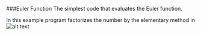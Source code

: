 ###Euler Function
The simplest code that evaluates the Euler function.

In this example program factorizes the number by the elementary method in ![alt text](https://github.com/ZangievM/kotlin_algo/src/euler/images/sqrt.png)
